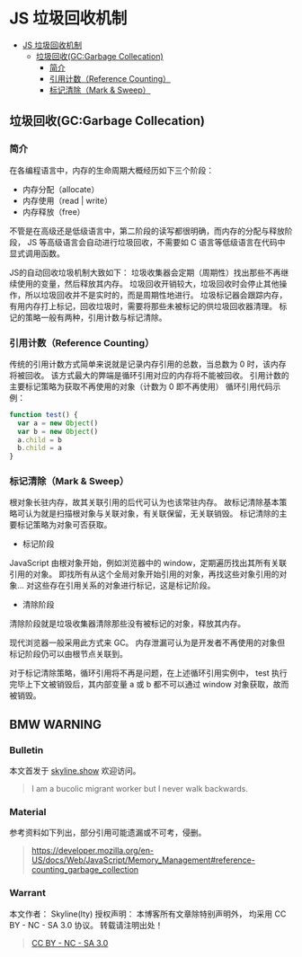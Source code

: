 # JS 垃圾回收机制

<!-- @import "[TOC]" {cmd="toc" depthFrom=1 depthTo=6 orderedList=false} -->

<!-- code_chunk_output -->

- [JS 垃圾回收机制](#js-垃圾回收机制)
  - [垃圾回收(GC:Garbage Collecation)](#垃圾回收gcgarbage-collecation)
    - [简介](#简介)
    - [引用计数（Reference Counting）](#引用计数reference-counting)
    - [标记清除（Mark & Sweep）](#标记清除mark-sweep)

<!-- /code_chunk_output -->

## 垃圾回收(GC:Garbage Collecation)

### 简介

在各编程语言中，内存的生命周期大概经历如下三个阶段：

- 内存分配（allocate）
- 内存使用（read | write）
- 内存释放（free）

不管是在高级还是低级语言中，第二阶段的读写都很明确，而内存的分配与释放阶段，
JS 等高级语言会自动进行垃圾回收，不需要如 C 语言等低级语言在代码中显式调用函数。

JS的自动回收垃圾机制大致如下：
垃圾收集器会定期（周期性）找出那些不再继续使用的变量，然后释放其内存。
垃圾回收开销较大，垃圾回收时会停止其他操作，所以垃圾回收并不是实时的，而是周期性地进行。
垃圾标记器会跟踪内存，有用内存打上标记，回收垃圾时，需要将那些未被标记的供垃圾回收器清理。
标记的策略一般有两种，引用计数与标记清除。

### 引用计数（Reference Counting）

传统的引用计数方式简单来说就是记录内存引用的总数，当总数为 0 时，该内存将被回收。
该方式最大的弊端是循环引用对应的内存将不能被回收。
引用计数的主要标记策略为获取不再使用的对象（计数为 0 即不再使用）
循环引用代码示例：

```js
function test() {
  var a = new Object()
  var b = new Object()
  a.child = b
  b.child = a
}
```

### 标记清除（Mark & Sweep）

根对象长驻内存，故其关联引用的后代可认为也该常驻内存。
故标记清除基本策略可认为就是扫描根对象与关联对象，有关联保留，无关联销毁。
标记清除的主要标记策略为对象可否获取。

- 标记阶段

JavaScript 由根对象开始，例如浏览器中的 window，定期遍历找出其所有关联引用的对象。
即找所有从这个全局对象开始引用的对象，再找这些对象引用的对象...
对这些存在引用关系的对象进行标记，这是标记阶段。

- 清除阶段

清除阶段就是垃圾收集器清除那些没有被标记的对象，释放其内存。

现代浏览器一般采用此方式来 GC。
内存泄漏可认为是开发者不再使用的对象但标记阶段仍可以由根节点关联到。

对于标记清除策略，循环引用将不再是问题，在上述循环引用实例中，
test 执行完毕上下文被销毁后，其内部变量 a 或 b 都不可以通过 window 对象获取，故而被销毁。


## BMW WARNING

### Bulletin

本文首发于 [skyline.show](http://www.skyline.show)  欢迎访问。

> I am a bucolic migrant worker but I never walk backwards.

### Material

参考资料如下列出，部分引用可能遗漏或不可考，侵删。

> https://developer.mozilla.org/en-US/docs/Web/JavaScript/Memory_Management#reference-counting_garbage_collection

### Warrant

本文作者： Skyline(lty)
授权声明： 本博客所有文章除特别声明外， 均采用 CC BY - NC - SA 3.0 协议。 转载请注明出处！

> [CC BY - NC - SA 3.0](https://creativecommons.org/licenses/by-nc-sa/3.0/deed.zh)
